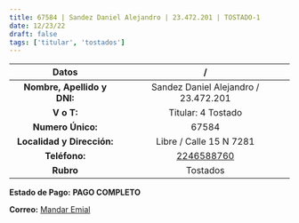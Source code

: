 ```yaml
---
title: 67584 | Sandez Daniel Alejandro | 23.472.201 | TOSTADO-1
date: 12/23/22
draft: false
tags: ['titular', 'tostados']
---
```


|          **Datos**          |                    /                   |
|:---------------------------:|:--------------------------------------:|
| **Nombre, Apellido y DNI:** |  Sandez Daniel Alejandro / 23.472.201  |
|          **V o T:**         |           Titular: 4 Tostado           |
|      **Numero Único:**      |                  67584                 |
|  **Localidad y Dirección:** |         Libre / Calle 15 N 7281        |
|        **Teléfono:**        | [2246588760](https://wa.me/2246588760) |
|          **Rubro**          |                Tostados                |

**Estado de Pago:** **PAGO COMPLETO**

**Correo:** [Mandar Emial](mailto:danielalejandrosandez73@hotmail.com)
